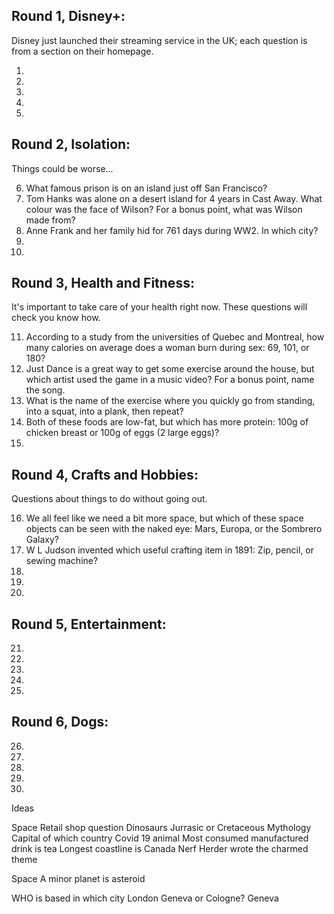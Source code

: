 ## Round 1, Disney+:

Disney just launched their streaming service in the UK; each question is from a section on their homepage.

1.
1.
1.
1.
1.

## Round 2, Isolation:

Things could be worse...

6. What famous prison is on an island just off San Francisco?
1. Tom Hanks was alone on a desert island for 4 years in Cast Away. What colour was the face of Wilson? For a bonus point, what was Wilson made from?
1. Anne Frank and her family hid for 761 days during WW2. In which city?
1. 
1.

## Round 3, Health and Fitness:

It's important to take care of your health right now. These questions will check you know how.

11. According to a study from the universities of Quebec and Montreal, how many calories on average does a woman burn during sex: 69, 101, or 180?
1. Just Dance is a great way to get some exercise around the house, but which artist used the game in a music video? For a bonus point, name the song.
1. What is the name of the exercise where you quickly go from standing, into a squat, into a plank, then repeat?
1. Both of these foods are low-fat, but which has more protein: 100g of chicken breast or 100g of eggs (2 large eggs)?
1.

## Round 4, Crafts and Hobbies:

Questions about things to do without going out.

16. We all feel like we need a bit more space, but which of these space objects can be seen with the naked eye: Mars, Europa, or the Sombrero Galaxy?
1. W L Judson invented which useful crafting item in 1891: Zip, pencil, or sewing machine?
1.
1.
1.

## Round 5, Entertainment:

21.
1.
1.
1.
1.

## Round 6, Dogs:

26.
1.
1.
1.
1.


Ideas

Space
Retail shop question
Dinosaurs Jurrasic or Cretaceous
Mythology
Capital of which country
Covid 19 animal
Most consumed manufactured drink is tea
Longest coastline is Canada
Nerf Herder wrote the charmed theme

Space A minor planet is asteroid

WHO is based in which city London Geneva or Cologne? Geneva



































